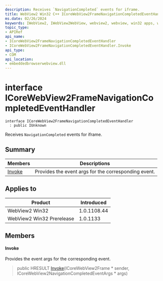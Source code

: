 ```yaml
---
description: Receives `NavigationCompleted` events for iframe.
title: WebView2 Win32 C++ ICoreWebView2FrameNavigationCompletedEventHandler
ms.date: 02/26/2024
keywords: IWebView2, IWebView2WebView, webview2, webview, win32 apps, win32, edge, ICoreWebView2, ICoreWebView2Controller, browser control, edge html, ICoreWebView2FrameNavigationCompletedEventHandler
topic_type: 
- APIRef
api_name:
- ICoreWebView2FrameNavigationCompletedEventHandler
- ICoreWebView2FrameNavigationCompletedEventHandler.Invoke
api_type:
- COM
api_location:
- embeddedbrowserwebview.dll
---
```


# interface ICoreWebView2FrameNavigationCompletedEventHandler

```
interface ICoreWebView2FrameNavigationCompletedEventHandler
  : public IUnknown
```

Receives `NavigationCompleted` events for iframe.

## Summary

 Members                        | Descriptions
--------------------------------|---------------------------------------------
[Invoke](#invoke) | Provides the event args for the corresponding event.

## Applies to

Product                         | Introduced
--------------------------------|---------------------------------------------
WebView2 Win32            |    1.0.1108.44
WebView2 Win32 Prerelease |    1.0.1133

## Members

#### Invoke

Provides the event args for the corresponding event.

> public HRESULT [Invoke](#invoke)(ICoreWebView2Frame * sender, ICoreWebView2NavigationCompletedEventArgs * args)

